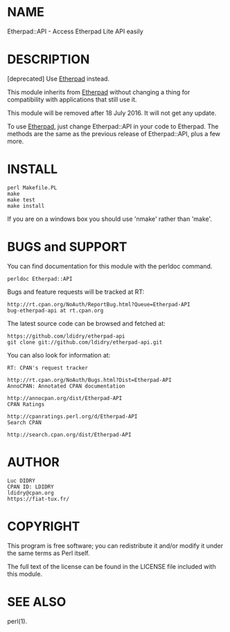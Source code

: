 # NAME

Etherpad::API - Access Etherpad Lite API easily

# DESCRIPTION

\[deprecated\] Use [Etherpad](https://metacpan.org/pod/Etherpad) instead.

This module inherits from [Etherpad](https://metacpan.org/pod/Etherpad) without changing a thing for compatibility with applications that still use it.

This module will be removed after 18 July 2016. It will not get any update.

To use [Etherpad](https://metacpan.org/pod/Etherpad), just change Etherpad::API in your code to Etherpad. The methods are the same as the previous release of Etherpad::API, plus a few more.

# INSTALL

    perl Makefile.PL
    make
    make test
    make install

If you are on a windows box you should use 'nmake' rather than 'make'.

# BUGS and SUPPORT

You can find documentation for this module with the perldoc command.

    perldoc Etherpad::API

Bugs and feature requests will be tracked at RT:

    http://rt.cpan.org/NoAuth/ReportBug.html?Queue=Etherpad-API
    bug-etherpad-api at rt.cpan.org

The latest source code can be browsed and fetched at:

    https://github.com/ldidry/etherpad-api
    git clone git://github.com/ldidry/etherpad-api.git

You can also look for information at:

    RT: CPAN's request tracker

    http://rt.cpan.org/NoAuth/Bugs.html?Dist=Etherpad-API
    AnnoCPAN: Annotated CPAN documentation

    http://annocpan.org/dist/Etherpad-API
    CPAN Ratings

    http://cpanratings.perl.org/d/Etherpad-API
    Search CPAN

    http://search.cpan.org/dist/Etherpad-API

# AUTHOR

    Luc DIDRY
    CPAN ID: LDIDRY
    ldidry@cpan.org
    https://fiat-tux.fr/

# COPYRIGHT

This program is free software; you can redistribute
it and/or modify it under the same terms as Perl itself.

The full text of the license can be found in the
LICENSE file included with this module.

# SEE ALSO

perl(1).
